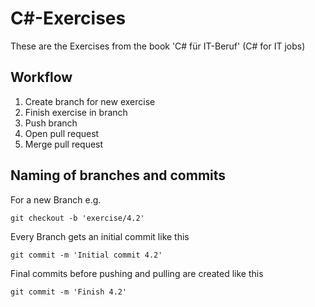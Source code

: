 # C#-Exercises
These are the Exercises from the book 'C# für IT-Beruf' (C# for IT jobs)

## Workflow
1. Create branch for new exercise
2. Finish exercise in branch
3. Push branch
4. Open pull request
5. Merge pull request

## Naming of branches and commits
For a new Branch e.g.
```
git checkout -b 'exercise/4.2'
```
Every Branch gets an initial commit like this
```
git commit -m 'Initial commit 4.2'
```
Final commits before pushing and pulling are created like this
```
git commit -m 'Finish 4.2'
```
